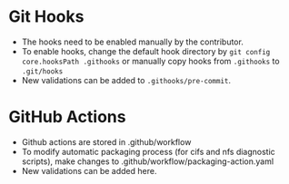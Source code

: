 # Git Hooks
- The hooks need to be enabled manually by the contributor.
- To enable hooks, change the default hook directory by `git config core.hooksPath .githooks` or manually copy hooks from `.githooks` to `.git/hooks`
- New validations can be added to `.githooks/pre-commit`.


# GitHub Actions
- Github actions are stored in .github/workflow
- To modify automatic packaging process (for cifs and nfs diagnostic scripts), make changes to .github/workflow/packaging-action.yaml
- New validations can be added here.

